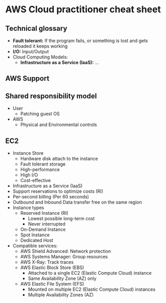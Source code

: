 # AWS Cloud practitioner cheat sheet

## Technical glossary
- **Fault tolerant:** If the program fails, or something is lost and gets reloaded it keeps working
- **I/O:** Input/Output
- Cloud Computing Models:
  - **Infrastructure as a Service (IaaS):** ...

## AWS Support
## Shared responsibility model
   - User
     - Patching guest OS
   - AWS
     - Physical and Environmental controls

## EC2
- Instance Store
  - Hardware disk attach to the instance
  - Fault tolerant storage
  - High-performance
  - High I/O
  - Cost-effective
- Infrastructure as a Service (IaaS)
- Support reservations to optimize costs (RI)
- Per-second billing (Per 60 seconds)
- Outbound and Inbound Data transfer free on the same region
- Instance types
  - Reserved Instance (RI)
    - Lowest possible long-term cost
    - Never interrupted
  - On-Demand Instance
  - Spot Instance
  - Dedicated Host
- Compatible services:
  - AWS Shield Advanced: Network protection
  - AWS Systems Manager: Group resources
  - AWS X-Ray: Track traces
  - AWS Elastic Block Store (EBS)
    - Attached to a single EC2 (Elastic Compute Cloud) instance
    - Same Availability Zone (AZ) only
  - AWS Elastic File System (EFS)
    - Mounted on multiple EC2 (Elastic Compute Cloud) instances
    - Multiple Availability Zones (AZ)
